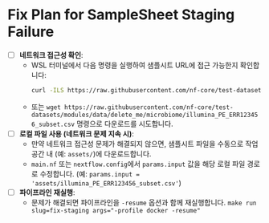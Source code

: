 # Fix Plan for SampleSheet Staging Failure

- [ ] **네트워크 접근성 확인**:
    - WSL 터미널에서 다음 명령을 실행하여 샘플시트 URL에 접근 가능한지 확인합니다:
      ```bash
      curl -ILS https://raw.githubusercontent.com/nf-core/test-datasets/modules/data/delete_me/microbiome/illumina_PE_ERR123456_subset.csv
      ```
    - 또는 `wget https://raw.githubusercontent.com/nf-core/test-datasets/modules/data/delete_me/microbiome/illumina_PE_ERR123456_subset.csv` 명령으로 다운로드를 시도합니다.
- [ ] **로컬 파일 사용 (네트워크 문제 지속 시)**:
    - 만약 네트워크 접근성 문제가 해결되지 않으면, 샘플시트 파일을 수동으로 작업 공간 내 (예: `assets/`)에 다운로드합니다.
    - `main.nf` 또는 `nextflow.config`에서 `params.input` 값을 해당 로컬 파일 경로로 수정합니다. (예: `params.input = 'assets/illumina_PE_ERR123456_subset.csv'`)
- [ ] **파이프라인 재실행**: 
    - 문제가 해결되면 파이프라인을 `-resume` 옵션과 함께 재실행합니다.
      `make run slug=fix-staging args="-profile docker -resume"` 